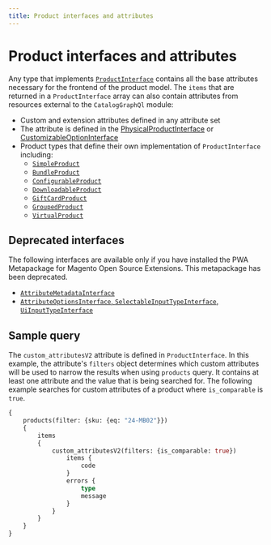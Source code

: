 ```yaml
---
title: Product interfaces and attributes
---
```


# Product interfaces and attributes

Any type that implements [`ProductInterface`](https://developer.adobe.com/commerce/webapi/graphql-api/index.html#definition-ProductInterface) contains all the base attributes necessary for the frontend of the product model.
The `items` that are returned in a `ProductInterface` array can also contain attributes from resources external to the `CatalogGraphQl` module:

-  Custom and extension attributes defined in any attribute set
-  The attribute is defined in the [PhysicalProductInterface](https://developer.adobe.com/commerce/webapi/graphql-api/index.html#definition-PhysicalProductInterface) or [CustomizableOptionInterface](customizable-option.md)
-  Product types that define their own implementation of `ProductInterface` including:
   -  [`SimpleProduct`](types/simple.md)
   -  [`BundleProduct`](types/bundle.md)
   -  [`ConfigurableProduct`](types/configurable.md)
   -  [`DownloadableProduct`](types/downloadable.md)
   -  [`GiftCardProduct`](types/gift-card.md)
   -  [`GroupedProduct`](types/grouped.md)
   -  [`VirtualProduct`](types/virtual.md)

## Deprecated interfaces

The following interfaces are available only if you have installed the PWA Metapackage for Magento Open Source Extensions. This metapackage has been deprecated.

- [`AttributeMetadataInterface`](attribute-metadata.md)
- [`AttributeOptionsInterface`, `SelectableInputTypeInterface`, `UiInputTypeInterface`](pwa-implementations.md)

## Sample query

The `custom_attributesV2` attribute is defined in `ProductInterface`. In this example, the attribute's `filters` object determines which custom attributes will be used to narrow the results when using `products` query. It contains at least one attribute and the value that is being searched for. The following example searches for custom attributes of a product where `is_comparable` is `true`.

```graphql
{
    products(filter: {sku: {eq: "24-MB02"}})
    {
        items
        {
            custom_attributesV2(filters: {is_comparable: true})                                 {
                items {
                    code
                }
                errors {
                    type
                    message
                }
            }
        }
    }
}
```
